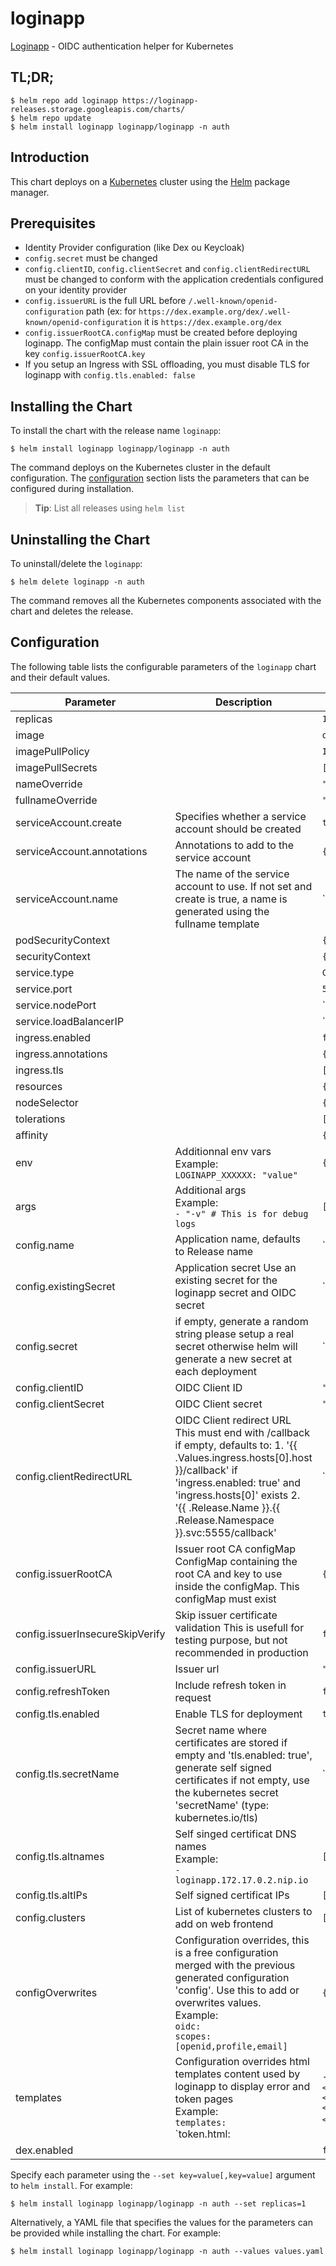 # loginapp

[Loginapp](https://github.com/fydrah/loginapp) - OIDC authentication helper for Kubernetes

## TL;DR;

```console
$ helm repo add loginapp https://loginapp-releases.storage.googleapis.com/charts/
$ helm repo update
$ helm install loginapp loginapp/loginapp -n auth
```

## Introduction

This chart deploys  on a [Kubernetes](http://kubernetes.io) cluster using the [Helm](https://helm.sh) package manager.

## Prerequisites

- Identity Provider configuration (like Dex ou Keycloak)
- `config.secret` must be changed
- `config.clientID`, `config.clientSecret` and `config.clientRedirectURL` must be changed to conform with the application credentials configured on your identity provider
- `config.issuerURL` is the full URL before `/.well-known/openid-configuration` path (ex: for `https://dex.example.org/dex/.well-known/openid-configuration` it is `https://dex.example.org/dex`
- `config.issuerRootCA.configMap` must be created before deploying loginapp. The configMap must contain the plain issuer root CA in the key `config.issuerRootCA.key`
- If you setup an Ingress with SSL offloading, you must disable TLS for loginapp with `config.tls.enabled: false`

## Installing the Chart

To install the chart with the release name `loginapp`:

```console
$ helm install loginapp loginapp/loginapp -n auth
```

The command deploys  on the Kubernetes cluster in the default configuration. The [configuration](#configuration) section lists the parameters that can be configured during installation.

> **Tip**: List all releases using `helm list`

## Uninstalling the Chart

To uninstall/delete the `loginapp`:

```console
$ helm delete loginapp -n auth
```

The command removes all the Kubernetes components associated with the chart and deletes the release.

## Configuration

The following table lists the configurable parameters of the `loginapp` chart and their default values.

|            Parameter            |                                                                                                                         Description                                                                                                                         |               Default               |
|---------------------------------|-------------------------------------------------------------------------------------------------------------------------------------------------------------------------------------------------------------------------------------------------------------|-------------------------------------|
| replicas                        |                                                                                                                                                                                                                                                             | `1`                                 |
| image                           |                                                                                                                                                                                                                                                             | `quay.io/fydrah/loginapp:v3.2.3`    |
| imagePullPolicy                 |                                                                                                                                                                                                                                                             | `IfNotPresent`                      |
| imagePullSecrets                |                                                                                                                                                                                                                                                             | `[]`                                |
| nameOverride                    |                                                                                                                                                                                                                                                             | `""`                                |
| fullnameOverride                |                                                                                                                                                                                                                                                             | `""`                                |
| serviceAccount.create           | Specifies whether a service account should be created                                                                                                                                                                                                       | `true`                              |
| serviceAccount.annotations      | Annotations to add to the service account                                                                                                                                                                                                                   | `{}`                                |
| serviceAccount.name             | The name of the service account to use. If not set and create is true, a name is generated using the fullname template                                                                                                                                      | ``                                  |
| podSecurityContext              |                                                                                                                                                                                                                                                             | `{}`                                |
| securityContext                 |                                                                                                                                                                                                                                                             | `{}`                                |
| service.type                    |                                                                                                                                                                                                                                                             | `ClusterIP`                         |
| service.port                    |                                                                                                                                                                                                                                                             | `5555`                              |
| service.nodePort                |                                                                                                                                                                                                                                                             | ``                                  |
| service.loadBalancerIP          |                                                                                                                                                                                                                                                             | ``                                  |
| ingress.enabled                 |                                                                                                                                                                                                                                                             | `false`                             |
| ingress.annotations             |                                                                                                                                                                                                                                                             | `{}`                                |
| ingress.tls                     |                                                                                                                                                                                                                                                             | `[]`                                |
| resources                       |                                                                                                                                                                                                                                                             | `{}`                                |
| nodeSelector                    |                                                                                                                                                                                                                                                             | `{}`                                |
| tolerations                     |                                                                                                                                                                                                                                                             | `[]`                                |
| affinity                        |                                                                                                                                                                                                                                                             | `{}`                                |
| env                             | Additionnal env vars <br> Example: <br> `LOGINAPP_XXXXXX: "value"`                                                                                                                                                                                          | `{}`                                |
| args                            | Additional args <br> Example: <br> `- "-v" # This is for debug logs`                                                                                                                                                                                        | `[]`                                |
| config.name                     | Application name, defaults to Release name                                                                                                                                                                                                                  | ``                                  |
| config.existingSecret           | Application secret Use an existing secret for the loginapp secret and OIDC secret                                                                                                                                                                           | ``                                  |
| config.secret                   | if empty, generate a random string please setup a real secret otherwise helm will generate a new secret at each deployment                                                                                                                                  | ``                                  |
| config.clientID                 | OIDC Client ID                                                                                                                                                                                                                                              | `"loginapp"`                        |
| config.clientSecret             | OIDC Client secret                                                                                                                                                                                                                                          | `""`                                |
| config.clientRedirectURL        | OIDC Client redirect URL This must end with /callback if empty, defaults to: 1. '{{ .Values.ingress.hosts[0].host }}/callback' if 'ingress.enabled: true' and 'ingress.hosts[0]' exists 2. '{{ .Release.Name }}.{{ .Release.Namespace }}.svc:5555/callback' | ``                                  |
| config.issuerRootCA             | Issuer root CA configMap ConfigMap containing the root CA and key to use inside the configMap. This configMap must exist                                                                                                                                    | `{"configMap":null,"key":"ca.crt"}` |
| config.issuerInsecureSkipVerify | Skip issuer certificate validation This is usefull for testing purpose, but not recommended in production                                                                                                                                                   | `false`                             |
| config.issuerURL                | Issuer url                                                                                                                                                                                                                                                  | `"https://dex.example.org:32000"`   |
| config.refreshToken             | Include refresh token in request                                                                                                                                                                                                                            | `false`                             |
| config.tls.enabled              | Enable TLS for deployment                                                                                                                                                                                                                                   | `true`                              |
| config.tls.secretName           | Secret name where certificates are stored if empty and 'tls.enabled: true', generate self signed certificates if not empty, use the kubernetes secret 'secretName' (type: kubernetes.io/tls)                                                                | ``                                  |
| config.tls.altnames             | Self singed certificat DNS names <br> Example: <br> `- loginapp.172.17.0.2.nip.io`                                                                                                                                                                          | `[]`                                |
| config.tls.altIPs               | Self signed certificat IPs                                                                                                                                                                                                                                  | `[]`                                |
| config.clusters                 | List of kubernetes clusters to add on web frontend                                                                                                                                                                                                          | `[]`                                |
| configOverwrites                | Configuration overrides, this is a free configuration merged with the previous generated configuration 'config'. Use this to add or overwrites values. <br> Example: <br> `oidc:` <br> `scopes: [openid,profile,email]`                                     | `{}`                                |
| templates                       | Configuration overrides html templates content used by loginapp to display error and token pages <br> Example: <br> `templates:` <br> `token.html: |-` <br> `{{`<html>` <br> `<body>` <br> `<title>Hello token</title>` <br> `</body>` <br> `</html>`}}`    | `{}`                                |
| dex.enabled                     |                                                                                                                                                                                                                                                             | `false`                             |


Specify each parameter using the `--set key=value[,key=value]` argument to `helm install`. For example:

```console
$ helm install loginapp loginapp/loginapp -n auth --set replicas=1
```

Alternatively, a YAML file that specifies the values for the parameters can be provided while
installing the chart. For example:

```console
$ helm install loginapp loginapp/loginapp -n auth --values values.yaml
```
